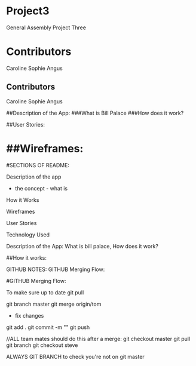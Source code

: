 # Project3
General Assembly Project Three
# Contributors
Caroline
Sophie
Angus

## Contributors
Caroline
Sophie
Angus 

##Description of the App:
###What is Bill Palace
###How does it work?

##User Stories:

##Wireframes:
=======
#SECTIONS OF README:

Description of the app
- the concept - what is 

How it Works

Wireframes

User Stories

Technology Used

Description of the App: What is bill palace, How does it work?


##How it works:

GITHUB NOTES:
GITHUB Merging Flow:

#GITHUB Merging Flow:

To make sure up to date
git pull

git branch master
git merge origin/tom

- fix changes

git add . 
git commit -m ""
git push 


//ALL team mates should do this after a merge:
git checkout master
git pull
git branch
git checkout steve

ALWAYS GIT BRANCH to check you're not on git master

